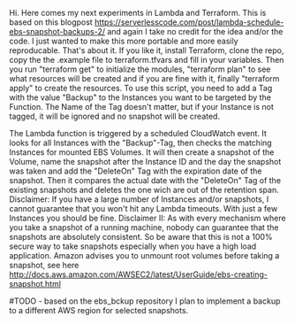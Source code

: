 Hi.
Here comes my next experiments in Lambda and Terraform.
This is based on this blogpost https://serverlesscode.com/post/lambda-schedule-ebs-snapshot-backups-2/
and again I take no credit for the idea and/or the code.
I just wanted to make this more portable and more easily reproducable.
That's about it.
If you like it, install Terraform, clone the repo, copy the the .example file to terraform.tfvars and fill in your variables.
Then you run "terraform get" to initialize the modules, "terraform plan" to see what resources will be created and if you are fine with it, finally "terraform apply" to create the resources.
To use this script, you need to add a Tag with the value "Backup" to the Instances you want to be targeted by the Function. The Name of the Tag doesn't matter, but if your Instance is not tagged, it will be ignored and no snapshot will be created.

The Lambda function is triggered by a scheduled CloudWatch event. It looks for all Instances with the "Backup"-Tag, then checks the matching Instances for mounted EBS Volumes.
It will then create a snapshot of the Volume, name the snapshot after the Instance ID and the day the snapshot was taken and add the "DeleteOn" Tag with the expiration date of the snapshot.
Then it compares the actual date with the "DeleteOn" Tag of the existing snapshots and deletes the one wich are out of the retention span.
Disclaimer: If you have a large number of Instances and/or snapshots, I cannot guarantee that you won't hit any Lambda timeouts. With just a few Instances you should be fine.
Disclaimer II: As with every mechanism where you take a snapshot of a running machine, nobody can guarantee that the snapshots are absolutely consistent. So be aware that this is not a 100% secure way to take snapshots especially when you have a high load application. Amazon advises you to unmount root volumes before taking a snapshot, see here http://docs.aws.amazon.com/AWSEC2/latest/UserGuide/ebs-creating-snapshot.html

#TODO - based on the ebs_bckup repository I plan to implement a backup to a different AWS region for selected snapshots. 
